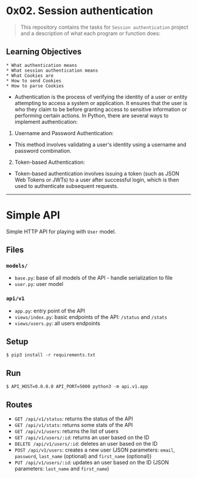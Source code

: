 # 0x02. Session authentication


> This repository contains the tasks for `Session authentication` project and a description of what each program or function does:


## Learning Objectives

	* What authentication means
	* What session authentication means
	* What Cookies are
	* How to send Cookies
	* How to parse Cookies


* Authentication is the process of verifying the identity of a user or entity attempting to access a system or application. It ensures that the user is who they claim to be before granting access to sensitive information or performing certain actions. In Python, there are several ways to implement authentication:

1. Username and Password Authentication:
* This method involves validating a user's identity using a username and password combination.

2. Token-based Authentication:
* Token-based authentication involves issuing a token (such as JSON Web Tokens or JWTs) to a user after successful login, which is then used to authenticate subsequent requests. 


---

# Simple API

Simple HTTP API for playing with `User` model.


## Files

### `models/`

- `base.py`: base of all models of the API - handle serialization to file
- `user.py`: user model

### `api/v1`

- `app.py`: entry point of the API
- `views/index.py`: basic endpoints of the API: `/status` and `/stats`
- `views/users.py`: all users endpoints


## Setup

```
$ pip3 install -r requirements.txt
```


## Run

```
$ API_HOST=0.0.0.0 API_PORT=5000 python3 -m api.v1.app
```


## Routes

- `GET /api/v1/status`: returns the status of the API
- `GET /api/v1/stats`: returns some stats of the API
- `GET /api/v1/users`: returns the list of users
- `GET /api/v1/users/:id`: returns an user based on the ID
- `DELETE /api/v1/users/:id`: deletes an user based on the ID
- `POST /api/v1/users`: creates a new user (JSON parameters: `email`, `password`, `last_name` (optional) and `first_name` (optional))
- `PUT /api/v1/users/:id`: updates an user based on the ID (JSON parameters: `last_name` and `first_name`)
